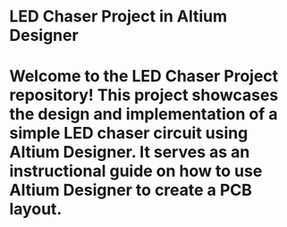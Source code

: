 # LED Chaser Project in Altium Designer
<h1> Welcome to the LED Chaser Project repository! 
This project showcases the design and implementation of a simple LED chaser circuit using Altium Designer. 
It serves as an instructional guide on how to use Altium Designer to create a PCB layout. </h1>
